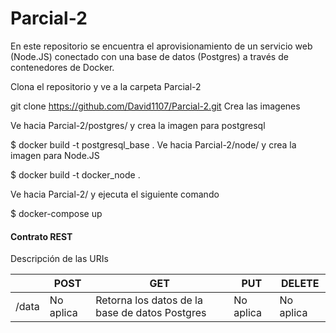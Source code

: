 # Parcial-2
En este repositorio se encuentra el aprovisionamiento de un servicio web (Node.JS) conectado con una base de datos (Postgres) a través de contenedores de Docker.

Clona el repositorio y ve a la carpeta Parcial-2

git clone https://github.com/David1107/Parcial-2.git
Crea las imagenes

Ve hacia Parcial-2/postgres/ y crea la imagen para postgresql

$ docker build -t postgresql_base .
Ve hacia Parcial-2/node/ y crea la imagen para Node.JS

$ docker build -t docker_node .

Ve hacia Parcial-2/ y ejecuta el siguiente comando

$ docker-compose up

#### Contrato REST

Descripción de las URIs

| | POST | GET | PUT | DELETE |
|---	|--- 	|---	|---	|---	|
| /data | No aplica | Retorna los datos de la base de datos Postgres | No aplica | No aplica |
